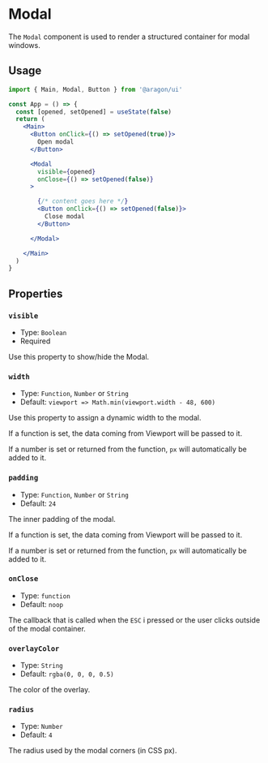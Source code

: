 # Modal

The `Modal` component is used to render a structured container for modal windows.

## Usage

```jsx
import { Main, Modal, Button } from '@aragon/ui'

const App = () => {
  const [opened, setOpened] = useState(false)
  return (
    <Main>
      <Button onClick={() => setOpened(true)}>
        Open modal
      </Button>

      <Modal
        visible={opened}
        onClose={() => setOpened(false)}
      >

        {/* content goes here */}
        <Button onClick={() => setOpened(false)}>
          Close modal
        </Button>

      </Modal>

    </Main>
  )
}
```

## Properties

### `visible`

- Type: `Boolean`
- Required

Use this property to show/hide the Modal.

### `width`

- Type: `Function`, `Number` or `String`
- Default: `viewport => Math.min(viewport.width - 48, 600)`

Use this property to assign a dynamic width to the modal.

If a function is set, the data coming from Viewport will be passed to it.

If a number is set or returned from the function, `px` will automatically be added to it.

### `padding`

- Type: `Function`, `Number` or `String`
- Default: `24`

The inner padding of the modal.

If a function is set, the data coming from Viewport will be passed to it.

If a number is set or returned from the function, `px` will automatically be added to it.

### `onClose`

- Type: `function`
- Default: `noop`

The callback that is called when the `ESC` i pressed or the user clicks outside of the modal container.

### `overlayColor`

- Type: `String`
- Default: `rgba(0, 0, 0, 0.5)`

The color of the overlay.

### `radius`

- Type: `Number`
- Default: `4`

The radius used by the modal corners (in CSS px).

